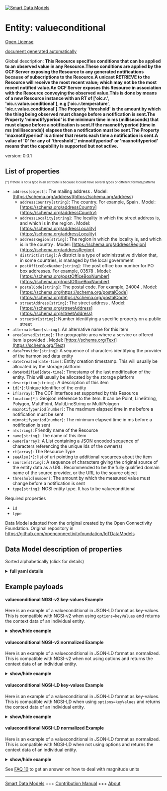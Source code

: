 <!-- 10-Header -->  
[![Smart Data Models](https://smartdatamodels.org/wp-content/uploads/2022/01/SmartDataModels_logo.png "Logo")](https://smartdatamodels.org)  
Entity: valueconditional  
========================<!-- /10-Header -->  
<!-- 15-License -->  
[Open License](https://github.com/smart-data-models//dataModel.OCF/blob/master/valueconditional/LICENSE.md)  
[document generated automatically](https://docs.google.com/presentation/d/e/2PACX-1vTs-Ng5dIAwkg91oTTUdt8ua7woBXhPnwavZ0FxgR8BsAI_Ek3C5q97Nd94HS8KhP-r_quD4H0fgyt3/pub?start=false&loop=false&delayms=3000#slide=id.gb715ace035_0_60)  
<!-- /15-License -->  
<!-- 20-Description -->  
Global description: **This Resource specifies conditions that can be applied to an observed value in any Resource.These conditions are applied by the OCF Server exposing the Resource to any generated notifications because of subscriptions to the Resource.A unicast RETRIEVE to the Resource will receive the most recent value; which may not be the most recent notified value.An OCF Server exposes this Resource in association with the Resource conveying the observed value.This is done by means of a new Resource instance with an RT of ['oic.r.<thing being observed>', 'oic.r.value.conditional'], e.g ['oic.r.temperature', 'oic.r.value.conditional'].The Property 'threshold' is the amount by which the thing being observed must change before a notification is sent.The Property 'minnotifyperiod' is the minimum time in ms (milliseconds) that must elapse before a notification is sent.If the maxnotifyperiod (time in ms (milliseconds)) elapses then a notification must be sent.The Property 'maxnotifyperiod' is a timer that resets each time a notification is sent.A value of '0' for any of 'threshold',' minnotifyperiod' or 'maxnotifyperiod' means that the capability is supported but not active.**  
version: 0.0.1  
<!-- /20-Description -->  
<!-- 30-PropertiesList -->  

## List of properties  

<sup><sub>[*] If there is not a type in an attribute is because it could have several types or different formats/patterns</sub></sup>  
- `address[object]`: The mailing address  . Model: [https://schema.org/address](https://schema.org/address)	- `addressCountry[string]`: The country. For example, Spain  . Model: [https://schema.org/addressCountry](https://schema.org/addressCountry)  
	- `addressLocality[string]`: The locality in which the street address is, and which is in the region  . Model: [https://schema.org/addressLocality](https://schema.org/addressLocality)  
	- `addressRegion[string]`: The region in which the locality is, and which is in the country  . Model: [https://schema.org/addressRegion](https://schema.org/addressRegion)  
	- `district[string]`: A district is a type of administrative division that, in some countries, is managed by the local government    
	- `postOfficeBoxNumber[string]`: The post office box number for PO box addresses. For example, 03578  . Model: [https://schema.org/postOfficeBoxNumber](https://schema.org/postOfficeBoxNumber)  
	- `postalCode[string]`: The postal code. For example, 24004  . Model: [https://schema.org/https://schema.org/postalCode](https://schema.org/https://schema.org/postalCode)  
	- `streetAddress[string]`: The street address  . Model: [https://schema.org/streetAddress](https://schema.org/streetAddress)  
	- `streetNr[string]`: Number identifying a specific property on a public street    
- `alternateName[string]`: An alternative name for this item  - `areaServed[string]`: The geographic area where a service or offered item is provided  . Model: [https://schema.org/Text](https://schema.org/Text)- `dataProvider[string]`: A sequence of characters identifying the provider of the harmonised data entity  - `dateCreated[date-time]`: Entity creation timestamp. This will usually be allocated by the storage platform  - `dateModified[date-time]`: Timestamp of the last modification of the entity. This will usually be allocated by the storage platform  - `description[string]`: A description of this item  - `id[*]`: Unique identifier of the entity  - `if[array]`: The OCF Interface set supported by this Resource  - `location[*]`: Geojson reference to the item. It can be Point, LineString, Polygon, MultiPoint, MultiLineString or MultiPolygon  - `maxnotifyperiod[number]`: The maximum elapsed time in ms before a notification must be sent  - `minnotifyperiod[number]`: The minimum elapsed time in ms before a notification is sent  - `n[string]`: Friendly name of the Resource  - `name[string]`: The name of this item  - `owner[array]`: A List containing a JSON encoded sequence of characters referencing the unique Ids of the owner(s)  - `rt[array]`: The Resource Type  - `seeAlso[*]`: list of uri pointing to additional resources about the item  - `source[string]`: A sequence of characters giving the original source of the entity data as a URL. Recommended to be the fully qualified domain name of the source provider, or the URL to the source object  - `threshold[number]`: The amount by which the measured value must change before a notification is sent  - `type[string]`: NGSI entity type. It has to be valueconditional  <!-- /30-PropertiesList -->  
<!-- 35-RequiredProperties -->  
Required properties  
- `id`  - `type`  <!-- /35-RequiredProperties -->  
<!-- 40-RequiredProperties -->  
Data Model adapted from the original created by the Open Connectivity Foundation. Original repository in https://github.com/openconnectivityfoundation/IoTDataModels  
<!-- /40-RequiredProperties -->  
<!-- 50-DataModelHeader -->  
## Data Model description of properties  
Sorted alphabetically (click for details)  
<!-- /50-DataModelHeader -->  
<!-- 60-ModelYaml -->  
<details><summary><strong>full yaml details</strong></summary>    
```yaml  
valueconditional:    
  description: 'This Resource specifies conditions that can be applied to an observed value in any Resource.These conditions are applied by the OCF Server exposing the Resource to any generated notifications because of subscriptions to the Resource.A unicast RETRIEVE to the Resource will receive the most recent value; which may not be the most recent notified value.An OCF Server exposes this Resource in association with the Resource conveying the observed value.This is done by means of a new Resource instance with an RT of [''oic.r.<thing being observed>'', ''oic.r.value.conditional''], e.g [''oic.r.temperature'', ''oic.r.value.conditional''].The Property ''threshold'' is the amount by which the thing being observed must change before a notification is sent.The Property ''minnotifyperiod'' is the minimum time in ms (milliseconds) that must elapse before a notification is sent.If the maxnotifyperiod (time in ms (milliseconds)) elapses then a notification must be sent.The Property ''maxnotifyperiod'' is a timer that resets each time a notification is sent.A value of ''0'' for any of ''threshold'','' minnotifyperiod'' or ''maxnotifyperiod'' means that the capability is supported but not active.'    
  properties:    
    address:    
      description: The mailing address    
      properties:    
        addressCountry:    
          description: 'The country. For example, Spain'    
          type: string    
          x-ngsi:    
            model: https://schema.org/addressCountry    
            type: Property    
        addressLocality:    
          description: 'The locality in which the street address is, and which is in the region'    
          type: string    
          x-ngsi:    
            model: https://schema.org/addressLocality    
            type: Property    
        addressRegion:    
          description: 'The region in which the locality is, and which is in the country'    
          type: string    
          x-ngsi:    
            model: https://schema.org/addressRegion    
            type: Property    
        district:    
          description: 'A district is a type of administrative division that, in some countries, is managed by the local government'    
          type: string    
          x-ngsi:    
            type: Property    
        postOfficeBoxNumber:    
          description: 'The post office box number for PO box addresses. For example, 03578'    
          type: string    
          x-ngsi:    
            model: https://schema.org/postOfficeBoxNumber    
            type: Property    
        postalCode:    
          description: 'The postal code. For example, 24004'    
          type: string    
          x-ngsi:    
            model: https://schema.org/https://schema.org/postalCode    
            type: Property    
        streetAddress:    
          description: The street address    
          type: string    
          x-ngsi:    
            model: https://schema.org/streetAddress    
            type: Property    
        streetNr:    
          description: Number identifying a specific property on a public street    
          type: string    
          x-ngsi:    
            type: Property    
      type: object    
      x-ngsi:    
        model: https://schema.org/address    
        type: Property    
    alternateName:    
      description: An alternative name for this item    
      type: string    
      x-ngsi:    
        type: Property    
    areaServed:    
      description: The geographic area where a service or offered item is provided    
      type: string    
      x-ngsi:    
        model: https://schema.org/Text    
        type: Property    
    dataProvider:    
      description: A sequence of characters identifying the provider of the harmonised data entity    
      type: string    
      x-ngsi:    
        type: Property    
    dateCreated:    
      description: Entity creation timestamp. This will usually be allocated by the storage platform    
      format: date-time    
      type: string    
      x-ngsi:    
        type: Property    
    dateModified:    
      description: Timestamp of the last modification of the entity. This will usually be allocated by the storage platform    
      format: date-time    
      type: string    
      x-ngsi:    
        type: Property    
    description:    
      description: A description of this item    
      type: string    
      x-ngsi:    
        type: Property    
    id:    
      anyOf:    
        - description: Identifier format of any NGSI entity    
          maxLength: 256    
          minLength: 1    
          pattern: ^[\w\-\.\{\}\$\+\*\[\]`|~^@!,:\\]+$    
          type: string    
          x-ngsi:    
            type: Property    
        - description: Identifier format of any NGSI entity    
          format: uri    
          type: string    
          x-ngsi:    
            type: Property    
      description: Unique identifier of the entity    
      x-ngsi:    
        type: Property    
    if:    
      description: The OCF Interface set supported by this Resource    
      items:    
        enum:    
          - oic.if.rw    
          - oic.if.baseline    
        maxLength: 64    
        type: string    
      minItems: 2    
      readOnly: true    
      type: array    
      uniqueItems: true    
      x-ngsi:    
        type: Property    
    location:    
      description: 'Geojson reference to the item. It can be Point, LineString, Polygon, MultiPoint, MultiLineString or MultiPolygon'    
      oneOf:    
        - description: Geojson reference to the item. Point    
          properties:    
            bbox:    
              items:    
                type: number    
              minItems: 4    
              type: array    
            coordinates:    
              items:    
                type: number    
              minItems: 2    
              type: array    
            type:    
              enum:    
                - Point    
              type: string    
          required:    
            - type    
            - coordinates    
          title: GeoJSON Point    
          type: object    
          x-ngsi:    
            type: GeoProperty    
        - description: Geojson reference to the item. LineString    
          properties:    
            bbox:    
              items:    
                type: number    
              minItems: 4    
              type: array    
            coordinates:    
              items:    
                items:    
                  type: number    
                minItems: 2    
                type: array    
              minItems: 2    
              type: array    
            type:    
              enum:    
                - LineString    
              type: string    
          required:    
            - type    
            - coordinates    
          title: GeoJSON LineString    
          type: object    
          x-ngsi:    
            type: GeoProperty    
        - description: Geojson reference to the item. Polygon    
          properties:    
            bbox:    
              items:    
                type: number    
              minItems: 4    
              type: array    
            coordinates:    
              items:    
                items:    
                  items:    
                    type: number    
                  minItems: 2    
                  type: array    
                minItems: 4    
                type: array    
              type: array    
            type:    
              enum:    
                - Polygon    
              type: string    
          required:    
            - type    
            - coordinates    
          title: GeoJSON Polygon    
          type: object    
          x-ngsi:    
            type: GeoProperty    
        - description: Geojson reference to the item. MultiPoint    
          properties:    
            bbox:    
              items:    
                type: number    
              minItems: 4    
              type: array    
            coordinates:    
              items:    
                items:    
                  type: number    
                minItems: 2    
                type: array    
              type: array    
            type:    
              enum:    
                - MultiPoint    
              type: string    
          required:    
            - type    
            - coordinates    
          title: GeoJSON MultiPoint    
          type: object    
          x-ngsi:    
            type: GeoProperty    
        - description: Geojson reference to the item. MultiLineString    
          properties:    
            bbox:    
              items:    
                type: number    
              minItems: 4    
              type: array    
            coordinates:    
              items:    
                items:    
                  items:    
                    type: number    
                  minItems: 2    
                  type: array    
                minItems: 2    
                type: array    
              type: array    
            type:    
              enum:    
                - MultiLineString    
              type: string    
          required:    
            - type    
            - coordinates    
          title: GeoJSON MultiLineString    
          type: object    
          x-ngsi:    
            type: GeoProperty    
        - description: Geojson reference to the item. MultiLineString    
          properties:    
            bbox:    
              items:    
                type: number    
              minItems: 4    
              type: array    
            coordinates:    
              items:    
                items:    
                  items:    
                    items:    
                      type: number    
                    minItems: 2    
                    type: array    
                  minItems: 4    
                  type: array    
                type: array    
              type: array    
            type:    
              enum:    
                - MultiPolygon    
              type: string    
          required:    
            - type    
            - coordinates    
          title: GeoJSON MultiPolygon    
          type: object    
          x-ngsi:    
            type: GeoProperty    
      x-ngsi:    
        type: GeoProperty    
    maxnotifyperiod:    
      description: The maximum elapsed time in ms before a notification must be sent    
      minimum: 0    
      type: number    
      x-ngsi:    
        type: Property    
    minnotifyperiod:    
      description: The minimum elapsed time in ms before a notification is sent    
      minimum: 0    
      type: number    
      x-ngsi:    
        type: Property    
    n:    
      description: Friendly name of the Resource    
      maxLength: 64    
      readOnly: true    
      type: string    
      x-ngsi:    
        type: Property    
    name:    
      description: The name of this item    
      type: string    
      x-ngsi:    
        type: Property    
    owner:    
      description: A List containing a JSON encoded sequence of characters referencing the unique Ids of the owner(s)    
      items:    
        anyOf:    
          - description: Identifier format of any NGSI entity    
            maxLength: 256    
            minLength: 1    
            pattern: ^[\w\-\.\{\}\$\+\*\[\]`|~^@!,:\\]+$    
            type: string    
            x-ngsi:    
              type: Property    
          - description: Identifier format of any NGSI entity    
            format: uri    
            type: string    
            x-ngsi:    
              type: Property    
        description: Unique identifier of the entity    
        x-ngsi:    
          type: Property    
      type: array    
      x-ngsi:    
        type: Property    
    rt:    
      description: The Resource Type    
      items:    
        enum:    
          - oic.r.value.conditional    
        maxLength: 64    
        type: string    
      minItems: 1    
      readOnly: true    
      type: array    
      uniqueItems: true    
      x-ngsi:    
        type: Property    
    seeAlso:    
      description: list of uri pointing to additional resources about the item    
      oneOf:    
        - items:    
            format: uri    
            type: string    
          minItems: 1    
          type: array    
        - format: uri    
          type: string    
      x-ngsi:    
        type: Property    
    source:    
      description: 'A sequence of characters giving the original source of the entity data as a URL. Recommended to be the fully qualified domain name of the source provider, or the URL to the source object'    
      type: string    
      x-ngsi:    
        type: Property    
    threshold:    
      description: The amount by which the measured value must change before a notification is sent    
      minimum: 0    
      type: number    
      x-ngsi:    
        type: Property    
    type:    
      description: NGSI entity type. It has to be valueconditional    
      enum:    
        - valueconditional    
      type: string    
      x-ngsi:    
        type: Property    
  required:    
    - id    
    - type    
  type: object    
  x-derived-from: https://raw.githubusercontent.com/openconnectivityfoundation/IoTDataModels/master/ValueConditionalResURI.swagger.json    
  x-disclaimer: 'Redistribution and use in source and binary forms, with or without modification, are permitted  provided that the license conditions are met. Copyleft (c) 2022 Contributors to Smart Data Models Program'    
  x-license-url: https://github.com/smart-data-models/dataModel.OCF/blob/master/valueconditional/LICENSE.md    
  x-model-schema: https://smart-data-models.github.io/dataModel.OCF/valueconditional/schema.json    
  x-model-tags: OCF    
  x-version: 0.0.1    
```  
</details>    
<!-- /60-ModelYaml -->  
<!-- 70-MiddleNotes -->  
<!-- /70-MiddleNotes -->  
<!-- 80-Examples -->  
## Example payloads    
#### valueconditional NGSI-v2 key-values Example    
Here is an example of a valueconditional in JSON-LD format as key-values. This is compatible with NGSI-v2 when  using `options=keyValues` and returns the context data of an individual entity.  
<details><summary><strong>show/hide example</strong></summary>    
```json  
{  
    "id": "urn:ngsi-ld:valueconditional:id:SDEW:33209754",  
    "dateCreated": "2019-01-19T07:29:26Z",  
    "dateModified": "1972-12-15T08:21:08Z",  
    "source": "Continue short person operation serve happy small.",  
    "name": "Know thousand food true challenge.",  
    "alternateName": "Sea get special senior. New administration its former indeed image.",  
    "description": "Admit between century. Effect shoulder send rest society recently suggest. Go outside article reach.",  
    "dataProvider": "Deep weight small who day worker lawyer child. Painting again seek whole level you. Space nor identify head exactly.",  
    "owner": [  
        "urn:ngsi-ld:valueconditional:items:RVGE:20842271",  
        "urn:ngsi-ld:valueconditional:items:GWWR:44594825"  
    ],  
    "seeAlso": [  
        "urn:ngsi-ld:valueconditional:items:ICEL:92972708"  
    ],  
    "location": {  
        "type": "Point",  
        "coordinates": [  
            -75.679866,  
            -97.238743  
        ]  
    },  
    "address": {  
        "streetAddress": "Dark manage camera according upon easy sur",  
        "addressLocality": "Difficult space issue federal. Daughter understand color",  
        "addressRegion": "Child protect cut everybody important answer total those. Bank point deep nation about move herself modern.",  
        "addressCountry": "Region prev",  
        "postalCode": "Whom step actually for dark toward. Situation per likely teacher like appear ability agent. Family propert",  
        "postOfficeBoxNumber": "Performance meeting drop anything yourself black military. Whether from book professional walk if. Federal various wife lawyer choose data.",  
        "streetNr": "Project thus artist radio management remember. Push will recent become along. Under act half about know yeah.",  
        "district": "Piec"  
    },  
    "areaServed": "Bit bank picture six. Fall strong tough material. Few pressure many guy he world deep. Into claim try.",  
    "rt": [  
        "oic.r.value.conditional"  
    ],  
    "maxnotifyperiod": 864,  
    "minnotifyperiod": 864,  
    "threshold": 984.9,  
    "n": "Couple child candidate. Un",  
    "if": [  
        "oic.if.rw",  
        "oic.if.baseline"  
    ],  
    "type": "valueconditional"  
}  
```  
</details>  
#### valueconditional NGSI-v2 normalized Example    
Here is an example of a valueconditional in JSON-LD format as normalized. This is compatible with NGSI-v2 when not using options and returns the context data of an individual entity.  
<details><summary><strong>show/hide example</strong></summary>    
```json  
{  
    "id": "urn:ngsi-ld:valueconditional:id:SDEW:33209754",  
    "dateCreated": {  
        "type": "DateTime",  
        "value": "2019-01-19T07:29:26Z"  
    },  
    "dateModified": {  
        "type": "DateTime",  
        "value": "1972-12-15T08:21:08Z"  
    },  
    "source": {  
        "type": "Text",  
        "value": "Continue short person operation serve happy small."  
    },  
    "name": {  
        "type": "Text",  
        "value": "Know thousand food true challenge."  
    },  
    "alternateName": {  
        "type": "Text",  
        "value": "Sea get special senior. New administration its former indeed image."  
    },  
    "description": {  
        "type": "Text",  
        "value": "Admit between century. Effect shoulder send rest society recently suggest. Go outside article reach."  
    },  
    "dataProvider": {  
        "type": "Text",  
        "value": "Deep weight small who day worker lawyer child. Painting again seek whole level you. Space nor identify head exactly."  
    },  
    "owner": {  
        "type": "StructuredValue",  
        "value": [  
            "urn:ngsi-ld:valueconditional:items:RVGE:20842271",  
            "urn:ngsi-ld:valueconditional:items:GWWR:44594825"  
        ]  
    },  
    "seeAlso": {  
        "type": "StructuredValue",  
        "value": [  
            "urn:ngsi-ld:valueconditional:items:ICEL:92972708"  
        ]  
    },  
    "location": {  
        "type": "geo:json",  
        "value": {  
            "type": "Point",  
            "coordinates": [  
                -75.679866,  
                -97.238743  
            ]  
        }  
    },  
    "address": {  
        "type": "StructuredValue",  
        "value": {  
            "streetAddress": "Dark manage camera according upon easy sur",  
            "addressLocality": "Difficult space issue federal. Daughter understand color",  
            "addressRegion": "Child protect cut everybody important answer total those. Bank point deep nation about move herself modern.",  
            "addressCountry": "Region prev",  
            "postalCode": "Whom step actually for dark toward. Situation per likely teacher like appear ability agent. Family propert",  
            "postOfficeBoxNumber": "Performance meeting drop anything yourself black military. Whether from book professional walk if. Federal various wife lawyer choose data.",  
            "streetNr": "Project thus artist radio management remember. Push will recent become along. Under act half about know yeah.",  
            "district": "Piec"  
        }  
    },  
    "areaServed": {  
        "type": "Text",  
        "value": "Bit bank picture six. Fall strong tough material. Few pressure many guy he world deep. Into claim try."  
    },  
    "rt": {  
        "type": "StructuredValue",  
        "value": [  
            "oic.r.value.conditional"  
        ]  
    },  
    "maxnotifyperiod": {  
        "type": "Number",  
        "value": 864  
    },  
    "minnotifyperiod": {  
        "type": "Number",  
        "value": 864  
    },  
    "threshold": {  
        "type": "Number",  
        "value": 984.9  
    },  
    "n": {  
        "type": "Text",  
        "value": "Couple child candidate. Un"  
    },  
    "if": {  
        "type": "StructuredValue",  
        "value": [  
            "oic.if.rw",  
            "oic.if.baseline"  
        ]  
    },  
    "type": "valueconditional"  
}  
```  
</details>  
#### valueconditional NGSI-LD key-values Example    
Here is an example of a valueconditional in JSON-LD format as key-values. This is compatible with NGSI-LD when  using `options=keyValues` and returns the context data of an individual entity.  
<details><summary><strong>show/hide example</strong></summary>    
```json  
{  
    "id": "urn:ngsi-ld:valueconditional:id:SDEW:33209754",  
    "dateCreated": "2019-01-19T07:29:26Z",  
    "dateModified": "1972-12-15T08:21:08Z",  
    "source": "Continue short person operation serve happy small.",  
    "name": "Know thousand food true challenge.",  
    "alternateName": "Sea get special senior. New administration its former indeed image.",  
    "description": "Admit between century. Effect shoulder send rest society recently suggest. Go outside article reach.",  
    "dataProvider": "Deep weight small who day worker lawyer child. Painting again seek whole level you. Space nor identify head exactly.",  
    "owner": [  
        "urn:ngsi-ld:valueconditional:items:RVGE:20842271",  
        "urn:ngsi-ld:valueconditional:items:GWWR:44594825"  
    ],  
    "seeAlso": [  
        "urn:ngsi-ld:valueconditional:items:ICEL:92972708"  
    ],  
    "location": {  
        "type": "Point",  
        "coordinates": [  
            -75.679866,  
            -97.238743  
        ]  
    },  
    "address": {  
        "streetAddress": "Dark manage camera according upon easy sur",  
        "addressLocality": "Difficult space issue federal. Daughter understand color",  
        "addressRegion": "Child protect cut everybody important answer total those. Bank point deep nation about move herself modern.",  
        "addressCountry": "Region prev",  
        "postalCode": "Whom step actually for dark toward. Situation per likely teacher like appear ability agent. Family propert",  
        "postOfficeBoxNumber": "Performance meeting drop anything yourself black military. Whether from book professional walk if. Federal various wife lawyer choose data.",  
        "streetNr": "Project thus artist radio management remember. Push will recent become along. Under act half about know yeah.",  
        "district": "Piec"  
    },  
    "areaServed": "Bit bank picture six. Fall strong tough material. Few pressure many guy he world deep. Into claim try.",  
    "rt": [  
        "oic.r.value.conditional"  
    ],  
    "maxnotifyperiod": 864,  
    "minnotifyperiod": 864,  
    "threshold": 984.9,  
    "n": "Couple child candidate. Un",  
    "if": [  
        "oic.if.rw",  
        "oic.if.baseline"  
    ],  
    "type": "valueconditional",  
    "@context": [  
        "https://smartdatamodels.org/context.jsonld"  
    ]  
}  
```  
</details>  
#### valueconditional NGSI-LD normalized Example    
Here is an example of a valueconditional in JSON-LD format as normalized. This is compatible with NGSI-LD when not using options and returns the context data of an individual entity.  
<details><summary><strong>show/hide example</strong></summary>    
```json  
{  
    "id": "urn:ngsi-ld:valueconditional:id:SDEW:33209754",  
    "dateCreated": {  
        "type": "Property",  
        "value": {  
            "@type": "DateTime",  
            "@value": "2019-01-19T07:29:26Z"  
        }  
    },  
    "dateModified": {  
        "type": "Property",  
        "value": {  
            "@type": "DateTime",  
            "@value": "1972-12-15T08:21:08Z"  
        }  
    },  
    "source": {  
        "type": "Property",  
        "value": "Continue short person operation serve happy small."  
    },  
    "name": {  
        "type": "Property",  
        "value": "Know thousand food true challenge."  
    },  
    "alternateName": {  
        "type": "Property",  
        "value": "Sea get special senior. New administration its former indeed image."  
    },  
    "description": {  
        "type": "Property",  
        "value": "Admit between century. Effect shoulder send rest society recently suggest. Go outside article reach."  
    },  
    "dataProvider": {  
        "type": "Property",  
        "value": "Deep weight small who day worker lawyer child. Painting again seek whole level you. Space nor identify head exactly."  
    },  
    "owner": {  
        "type": "Property",  
        "value": [  
            "urn:ngsi-ld:valueconditional:items:RVGE:20842271",  
            "urn:ngsi-ld:valueconditional:items:GWWR:44594825"  
        ]  
    },  
    "seeAlso": {  
        "type": "Property",  
        "value": [  
            "urn:ngsi-ld:valueconditional:items:ICEL:92972708"  
        ]  
    },  
    "location": {  
        "type": "GeoProperty",  
        "value": {  
            "type": "Point",  
            "coordinates": [  
                -75.679866,  
                -97.238743  
            ]  
        }  
    },  
    "address": {  
        "type": "Property",  
        "value": {  
            "streetAddress": "Dark manage camera according upon easy sur",  
            "addressLocality": "Difficult space issue federal. Daughter understand color",  
            "addressRegion": "Child protect cut everybody important answer total those. Bank point deep nation about move herself modern.",  
            "addressCountry": "Region prev",  
            "postalCode": "Whom step actually for dark toward. Situation per likely teacher like appear ability agent. Family propert",  
            "postOfficeBoxNumber": "Performance meeting drop anything yourself black military. Whether from book professional walk if. Federal various wife lawyer choose data.",  
            "streetNr": "Project thus artist radio management remember. Push will recent become along. Under act half about know yeah.",  
            "district": "Piec"  
        }  
    },  
    "areaServed": {  
        "type": "Property",  
        "value": "Bit bank picture six. Fall strong tough material. Few pressure many guy he world deep. Into claim try."  
    },  
    "rt": {  
        "type": "Property",  
        "value": [  
            "oic.r.value.conditional"  
        ]  
    },  
    "maxnotifyperiod": {  
        "type": "Property",  
        "value": 864  
    },  
    "minnotifyperiod": {  
        "type": "Property",  
        "value": 864  
    },  
    "threshold": {  
        "type": "Property",  
        "value": 984.9  
    },  
    "n": {  
        "type": "Property",  
        "value": "Couple child candidate. Un"  
    },  
    "if": {  
        "type": "Property",  
        "value": [  
            "oic.if.rw",  
            "oic.if.baseline"  
        ]  
    },  
    "type": "valueconditional",  
    "@context": [  
        "https://smartdatamodels.org/context.jsonld"  
    ]  
}  
```  
</details><!-- /80-Examples -->  
<!-- 90-FooterNotes -->  
<!-- /90-FooterNotes -->  
<!-- 95-Units -->  
See [FAQ 10](https://smartdatamodels.org/index.php/faqs/) to get an answer on how to deal with magnitude units  
<!-- /95-Units -->  
<!-- 97-LastFooter -->  
---  
[Smart Data Models](https://smartdatamodels.org) +++ [Contribution Manual](https://bit.ly/contribution_manual) +++ [About](https://bit.ly/Introduction_SDM)<!-- /97-LastFooter -->  
